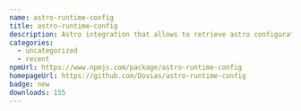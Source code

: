 ```yaml
---
name: astro-runtime-config
title: astro-runtime-config
description: Astro integration that allows to retrieve astro configuration object at runtime
categories:
  - uncategorized
  - recent
npmUrl: https://www.npmjs.com/package/astro-runtime-config
homepageUrl: https://github.com/Dovias/astro-runtime-config
badge: new
downloads: 155
---
```

